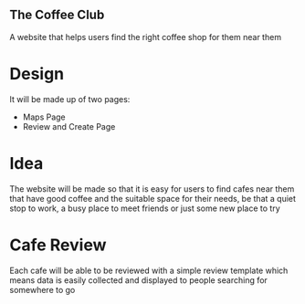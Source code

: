 ## The Coffee Club
A website that helps users find the right coffee shop for them near them

# Design
It will be made up of two pages:
- Maps Page
- Review and Create Page

# Idea
The website will be made so that it is easy for users to find cafes near them that have good coffee and the suitable space for their needs, be that a quiet stop to work, a busy place to meet friends or just some new place to try

# Cafe Review
Each cafe will be able to be reviewed with a simple review template which means data is easily collected and displayed to people searching for somewhere to go
